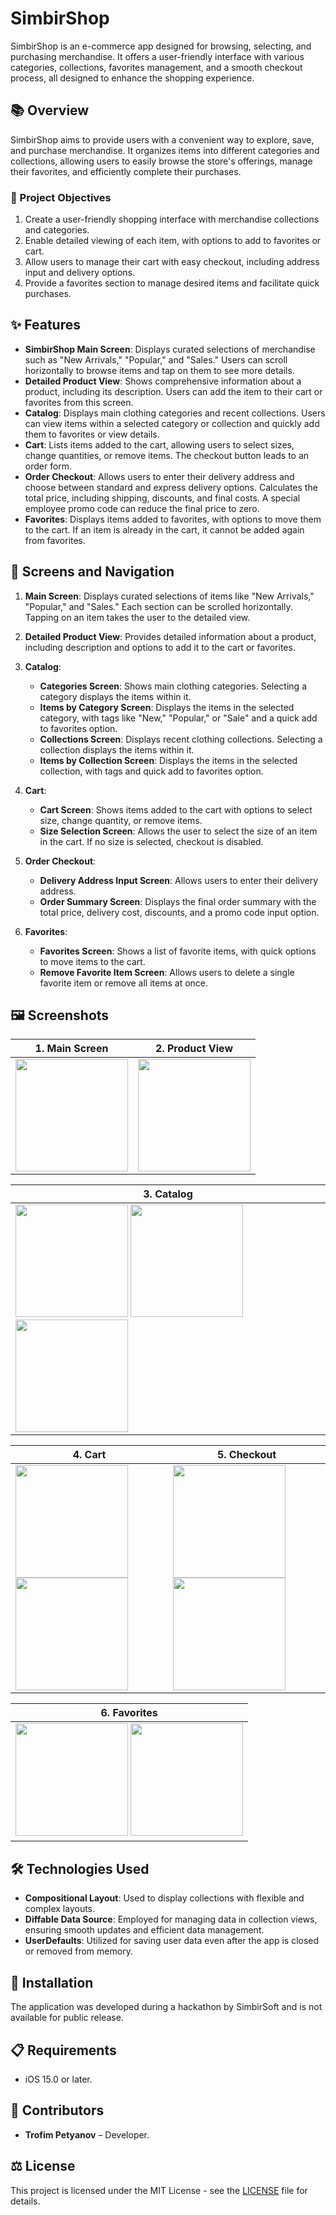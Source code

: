 # SimbirShop

SimbirShop is an e-commerce app designed for browsing, selecting, and purchasing merchandise. It offers a user-friendly interface with various categories, collections, favorites management, and a smooth checkout process, all designed to enhance the shopping experience.

## 📚 Overview

SimbirShop aims to provide users with a convenient way to explore, save, and purchase merchandise. It organizes items into different categories and collections, allowing users to easily browse the store's offerings, manage their favorites, and efficiently complete their purchases.

### 🎯 Project Objectives

1. Create a user-friendly shopping interface with merchandise collections and categories.
2. Enable detailed viewing of each item, with options to add to favorites or cart.
3. Allow users to manage their cart with easy checkout, including address input and delivery options.
4. Provide a favorites section to manage desired items and facilitate quick purchases.

## ✨ Features

- **SimbirShop Main Screen**: Displays curated selections of merchandise such as "New Arrivals," "Popular," and "Sales." Users can scroll horizontally to browse items and tap on them to see more details.
- **Detailed Product View**: Shows comprehensive information about a product, including its description. Users can add the item to their cart or favorites from this screen.
- **Catalog**: Displays main clothing categories and recent collections. Users can view items within a selected category or collection and quickly add them to favorites or view details.
- **Cart**: Lists items added to the cart, allowing users to select sizes, change quantities, or remove items. The checkout button leads to an order form.
- **Order Checkout**: Allows users to enter their delivery address and choose between standard and express delivery options. Calculates the total price, including shipping, discounts, and final costs. A special employee promo code can reduce the final price to zero.
- **Favorites**: Displays items added to favorites, with options to move them to the cart. If an item is already in the cart, it cannot be added again from favorites.

## 📱 Screens and Navigation

1. **Main Screen**: Displays curated selections of items like "New Arrivals," "Popular," and "Sales." Each section can be scrolled horizontally. Tapping on an item takes the user to the detailed view.

2. **Detailed Product View**: Provides detailed information about a product, including description and options to add it to the cart or favorites.

3. **Catalog**:
   - **Categories Screen**: Shows main clothing categories. Selecting a category displays the items within it.
   - **Items by Category Screen**: Displays the items in the selected category, with tags like "New," "Popular," or "Sale" and a quick add to favorites option.
   - **Collections Screen**: Displays recent clothing collections. Selecting a collection displays the items within it.
   - **Items by Collection Screen**: Displays the items in the selected collection, with tags and quick add to favorites option.

4. **Cart**:
   - **Cart Screen**: Shows items added to the cart with options to select size, change quantity, or remove items.
   - **Size Selection Screen**: Allows the user to select the size of an item in the cart. If no size is selected, checkout is disabled.

5. **Order Checkout**:
   - **Delivery Address Input Screen**: Allows users to enter their delivery address.
   - **Order Summary Screen**: Displays the final order summary with the total price, delivery cost, discounts, and a promo code input option.

6. **Favorites**:
   - **Favorites Screen**: Shows a list of favorite items, with quick options to move items to the cart.
   - **Remove Favorite Item Screen**: Allows users to delete a single favorite item or remove all items at once.

## 🖼️ Screenshots

| 1. Main Screen                                                                                                     | 2. Product View                                                                                       |
|----------------------------------------------------------------------------------------------------------------|----------------------------------------------------------------------------------------------------|
| <img src="https://drive.google.com/uc?export=view&id=1ATCo-gG6kvacxJ3FGWxLy5Zr67l6WQgg" width="180" />  | <img src="https://drive.google.com/uc?export=view&id=1GsvoEuNJQt8oJ7uGui7uxeTB42vl00Et" width="180" /> | 

| 3. Catalog                                                                                                                                                                           |
|-------------------------------------------------------------------------------------------------------------------------------------------------------------------------------------------------------------------------------------------------------------------------------------|
| <img src="https://drive.google.com/uc?export=view&id=1B2bIyVHdoxAQ4eZo1YfG9P-qEX9LDbMU" width="180" />  <img src="https://drive.google.com/uc?export=view&id=1v9B6tgQFI32WZ_V9nN9icJlvnADvq76X" width="180" />  <img src="https://drive.google.com/uc?export=view&id=1bhNfoVtVAJy7WZipDfA4TG7eodFAgJ5A" width="180" />  |

| 4. Cart                                                                                                   | 5. Checkout                                                                                                                                                                        |
|--------------------------------------------------------------------------------------------------------|------------------------------------------------------------------------------------------------------------------------------------------------------------------------------------------------|
| <img src="https://drive.google.com/uc?export=view&id=1QQ4XUvd-qawgg9KkeL0Bu2A54I4blSmV" width="180" /> <img src="https://drive.google.com/uc?export=view&id=1haS4MgQW5-MtZLogdeZu3cV1mjNnXpTj" width="180" /> | <img src="https://drive.google.com/uc?export=view&id=1cmgiYLuBUQH529WO7sDvJfNJCYJcoJle" width="180" /> <img src="https://drive.google.com/uc?export=view&id=1e4EsAzzwc6iqPa3dXF5G7DoxEU66MpiK" width="180" /> |


| 6. Favorites                                                                                             
|------------------------------------------------------------------------------------------------------------------------------------------------------------------------------------------------------------------|
| <img src="https://drive.google.com/uc?export=view&id=1Z9HYPxG_t9IpCd44_auDhYBCahVCtbNx" width="180" />  <img src="https://drive.google.com/uc?export=view&id=1YcLOCXDYFaWtYKlQaSPmgS_nLDu8hMEX" width="180" /> |

## 🛠️ Technologies Used 

- **Compositional Layout**: Used to display collections with flexible and complex layouts.
- **Diffable Data Source**: Employed for managing data in collection views, ensuring smooth updates and efficient data management.
- **UserDefaults**: Utilized for saving user data even after the app is closed or removed from memory.

## 🚀 Installation 

The application was developed during a hackathon by SimbirSoft and is not available for public release.

## 📋 Requirements 

- iOS 15.0 or later.

## 👥 Contributors 

- **Trofim Petyanov** – Developer.

## ⚖️ License 

This project is licensed under the MIT License - see the [LICENSE](LICENSE) file for details.
